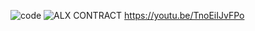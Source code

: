 ![code](https://github.com/user-attachments/assets/f907d3fb-7a25-4bbe-a5e1-2c2ab49153f1) ![ALX CONTRACT](https://github.com/user-attachments/assets/c99ee02f-1a31-4485-8859-08d57953f902)
https://youtu.be/TnoEiIJvFPo
